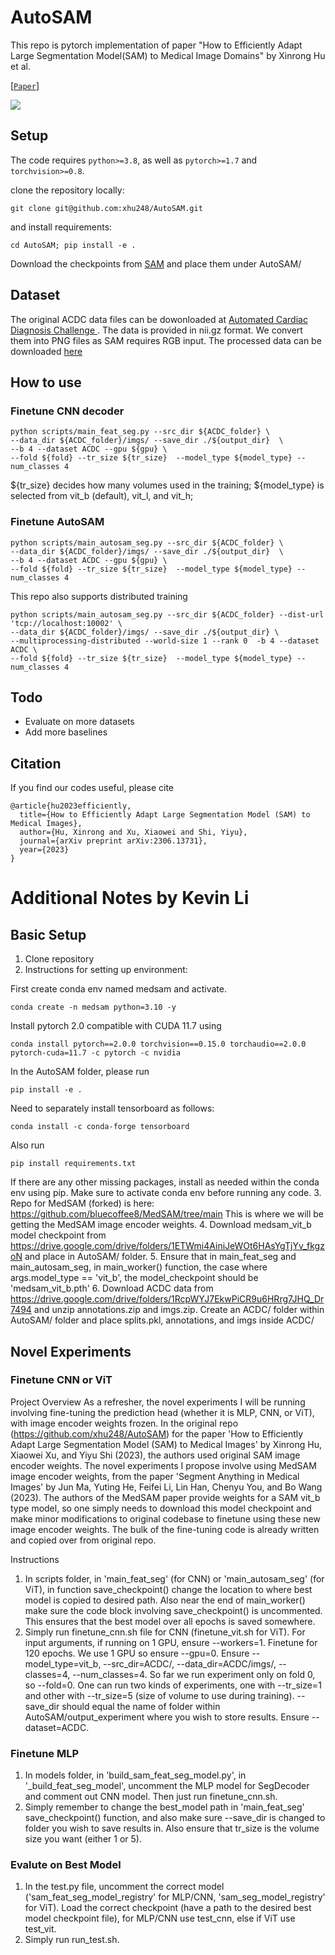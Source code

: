# AutoSAM 
This repo is pytorch implementation of paper "How to Efficiently Adapt Large Segmentation Model(SAM) to Medical Image Domains" by Xinrong Hu et al.

[[`Paper`](https://arxiv.org/pdf/2306.13731.pdf)]

![](./autosam.png)
## Setup
The code requires `python>=3.8`, as well as `pytorch>=1.7` and `torchvision>=0.8`. 

clone the repository locally:

```
git clone git@github.com:xhu248/AutoSAM.git
```
and install requirements:
```
cd AutoSAM; pip install -e .
```
Download the checkpoints from [SAM](https://github.com/facebookresearch/segment-anything#model-checkpoints) and place them under AutoSAM/

## Dataset

The original ACDC data files can be dowonloaded at [Automated Cardiac Diagnosis Challenge ](https://www.creatis.insa-lyon.fr/Challenge/acdc/databases.html).
The data is provided in nii.gz format. We convert them into PNG files as SAM requires RGB input. 
The processed data can be downloaded [here](https://drive.google.com/drive/folders/1RcpWYJ7EkwPiCR9u6HRrg7JHQ_Dr7494?usp=drive_link)

## How to use
### Finetune CNN decoder
```
python scripts/main_feat_seg.py --src_dir ${ACDC_folder} \
--data_dir ${ACDC_folder}/imgs/ --save_dir ./${output_dir}  \
--b 4 --dataset ACDC --gpu ${gpu} \
--fold ${fold} --tr_size ${tr_size}  --model_type ${model_type} --num_classes 4
```
${tr_size} decides how many volumes used in the training; ${model_type} is selected from vit_b (default), vit_l, and vit_h;

### Finetune AutoSAM
```
python scripts/main_autosam_seg.py --src_dir ${ACDC_folder} \
--data_dir ${ACDC_folder}/imgs/ --save_dir ./${output_dir}  \
--b 4 --dataset ACDC --gpu ${gpu} \
--fold ${fold} --tr_size ${tr_size}  --model_type ${model_type} --num_classes 4
```
This repo also supports distributed training
```
python scripts/main_autosam_seg.py --src_dir ${ACDC_folder} --dist-url 'tcp://localhost:10002' \
--data_dir ${ACDC_folder}/imgs/ --save_dir ./${output_dir} \
--multiprocessing-distributed --world-size 1 --rank 0  -b 4 --dataset ACDC \
--fold ${fold} --tr_size ${tr_size}  --model_type ${model_type} --num_classes 4
```
## Todo
* Evaluate on more datasets
* Add more baselines

## Citation
If you find our codes useful, please cite
```
@article{hu2023efficiently,
  title={How to Efficiently Adapt Large Segmentation Model (SAM) to Medical Images},
  author={Hu, Xinrong and Xu, Xiaowei and Shi, Yiyu},
  journal={arXiv preprint arXiv:2306.13731},
  year={2023}
}
```

# Additional Notes by Kevin Li

## Basic Setup

1. Clone repository 
2. Instructions for setting up environment:

First create conda env named medsam and activate.
```
conda create -n medsam python=3.10 -y
```
Install pytorch 2.0 compatible with CUDA 11.7 using
```
conda install pytorch==2.0.0 torchvision==0.15.0 torchaudio==2.0.0 pytorch-cuda=11.7 -c pytorch -c nvidia
```
In the AutoSAM folder, please run
```
pip install -e .
```
Need to separately install tensorboard as follows:
```
conda install -c conda-forge tensorboard
```
Also run 
```
pip install requirements.txt
```

If there are any other missing packages, install as needed within the conda env using pip. Make sure to activate conda env before running any code.
3. Repo for MedSAM (forked) is here: https://github.com/bluecoffee8/MedSAM/tree/main This is where we will be getting the MedSAM image encoder weights.
4. Download medsam_vit_b model checkpoint from https://drive.google.com/drive/folders/1ETWmi4AiniJeWOt6HAsYgTjYv_fkgzoN and place in AutoSAM/ folder.
5. Ensure that in main_feat_seg and main_autosam_seg, in main_worker() function, the case where args.model_type == 'vit_b', the model_checkpoint should be 'medsam_vit_b.pth'
6. Download ACDC data from https://drive.google.com/drive/folders/1RcpWYJ7EkwPiCR9u6HRrg7JHQ_Dr7494 and unzip annotations.zip and imgs.zip. Create an ACDC/ folder within AutoSAM/ folder and place splits.pkl, annotations, and imgs inside ACDC/

## Novel Experiments

### Finetune CNN or ViT
Project Overview
As a refresher, the novel experiments I will be running involving fine-tuning the prediction head (whether it is MLP, CNN, or ViT), with image encoder weights frozen. In the original repo (https://github.com/xhu248/AutoSAM) for the paper 'How to Efficiently Adapt Large Segmentation Model (SAM) to Medical Images' by Xinrong Hu, Xiaowei Xu, and Yiyu Shi (2023), the authors used original SAM image encoder weights. The novel experiments I propose involve using MedSAM image encoder weights, from the paper 'Segment Anything in Medical Images' by Jun Ma, Yuting He, Feifei Li, Lin Han, Chenyu You, and Bo Wang (2023). The authors of the MedSAM paper provide weights for a SAM vit_b type model, so one simply needs to download this model checkpoint and make minor modifications to original codebase to finetune using these new image encoder weights. The bulk of the fine-tuning code is already written and copied over from original repo. 

Instructions
1. In scripts folder, in 'main_feat_seg' (for CNN) or 'main_autosam_seg' (for ViT), in function save_checkpoint() change the location to where best model is copied to desired path. Also near the end of main_worker() make sure the code block involving save_checkpoint() is uncommented. This ensures that the best model over all epochs is saved somewhere. 
2. Simply run finetune_cnn.sh file for CNN (finetune_vit.sh for ViT). For input arguments, if running on 1 GPU, ensure --workers=1. Finetune for 120 epochs. We use 1 GPU so ensure --gpu=0. Ensure --model_type=vit_b, --src_dir=ACDC/, --data_dir=ACDC/imgs/, --classes=4, --num_classes=4. So far we run experiment only on fold 0, so --fold=0. One can run two kinds of experiments, one with --tr_size=1 and other with --tr_size=5 (size of volume to use during training). --save_dir should equal the name of folder within AutoSAM/output_experiment where you wish to store results. Ensure --dataset=ACDC. 

### Finetune MLP
1. In models folder, in 'build_sam_feat_seg_model.py', in '_build_feat_seg_model', uncomment the MLP model for SegDecoder and comment out CNN model. Then just run finetune_cnn.sh. 
2. Simply remember to change the best_model path in 'main_feat_seg' save_checkpoint() function, and also make sure --save_dir is changed to folder you wish to save results in. Also ensure that tr_size is the volume size you want (either 1 or 5). 

### Evalute on Best Model

1. In the test.py file, uncomment the correct model ('sam_feat_seg_model_registry' for MLP/CNN, 'sam_seg_model_registry' for ViT). Load the correct checkpoint (have a path to the desired best model checkpoint file), for MLP/CNN use test_cnn, else if ViT use test_vit. 
2. Simply run run_test.sh.